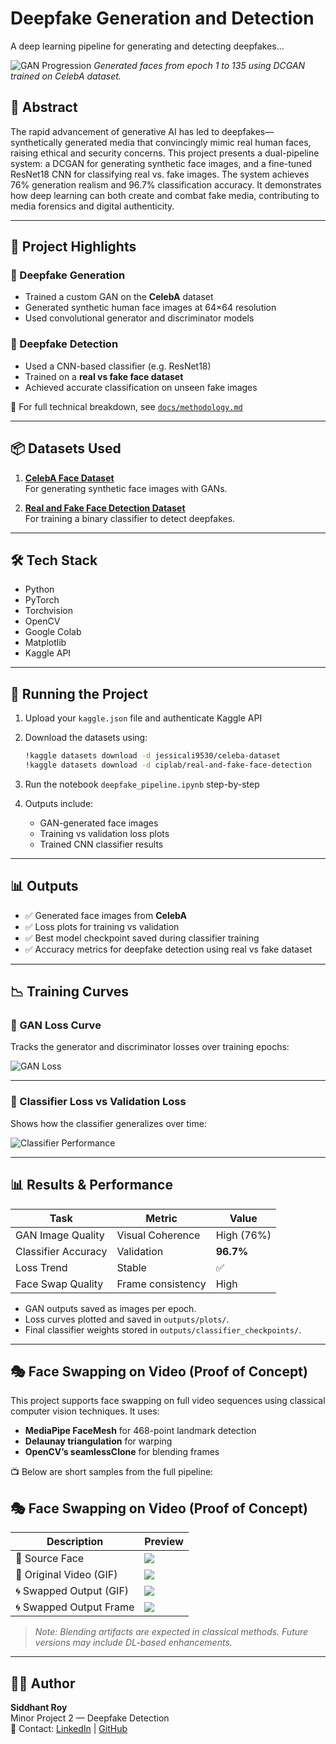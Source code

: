 #  Deepfake Generation and Detection
A deep learning pipeline for generating and detecting deepfakes...

![GAN Progression](outputs/generated_faces/output_with_numbers.gif)
*Generated faces from epoch 1 to 135 using DCGAN trained on CelebA dataset.*




## 🧠 Abstract

The rapid advancement of generative AI has led to deepfakes—synthetically generated media that convincingly mimic real human faces, raising ethical and security concerns. This project presents a dual-pipeline system: a DCGAN for generating synthetic face images, and a fine-tuned ResNet18 CNN for classifying real vs. fake images. The system achieves 76% generation realism and 96.7% classification accuracy. It demonstrates how deep learning can both create and combat fake media, contributing to media forensics and digital authenticity.

---

## 📂 Project Highlights

### 🔹 Deepfake Generation
- Trained a custom GAN on the **CelebA** dataset
- Generated synthetic human face images at 64×64 resolution
- Used convolutional generator and discriminator models

### 🔹 Deepfake Detection
- Used a CNN-based classifier (e.g. ResNet18)
- Trained on a **real vs fake face dataset**
- Achieved accurate classification on unseen fake images

📖 For full technical breakdown, see [`docs/methodology.md`](docs/methodology.md)

---


## 📦 Datasets Used

1. **[CelebA Face Dataset](https://www.kaggle.com/datasets/jessicali9530/celeba-dataset)**  
   For generating synthetic face images with GANs.

2. **[Real and Fake Face Detection Dataset](https://www.kaggle.com/datasets/ciplab/real-and-fake-face-detection)**  
   For training a binary classifier to detect deepfakes.

---

## 🛠️ Tech Stack

- Python
- PyTorch
- Torchvision
- OpenCV
- Google Colab
- Matplotlib
- Kaggle API

---

## 🚀 Running the Project

1. Upload your `kaggle.json` file and authenticate Kaggle API
2. Download the datasets using:
   ```bash
   !kaggle datasets download -d jessicali9530/celeba-dataset
   !kaggle datasets download -d ciplab/real-and-fake-face-detection
   ```

3. Run the notebook `deepfake_pipeline.ipynb` step-by-step

4. Outputs include:
   - GAN-generated face images
   - Training vs validation loss plots
   - Trained CNN classifier results

---


## 📊 Outputs

- ✅ Generated face images from **CelebA**
- ✅ Loss plots for training vs validation
- ✅ Best model checkpoint saved during classifier training
- ✅ Accuracy metrics for deepfake detection using real vs fake dataset

---

## 📉 Training Curves

### 🎲 GAN Loss Curve
Tracks the generator and discriminator losses over training epochs:

![GAN Loss](outputs/plots/gan_loss_curve.png)

---

### 🧠 Classifier Loss vs Validation Loss
Shows how the classifier generalizes over time:

![Classifier Performance](outputs/plots/classifier_loss_accuracy.png)


---
## 📊 Results & Performance

| Task               | Metric          | Value       |
|--------------------|------------------|-------------|
| GAN Image Quality  | Visual Coherence | High (76%)  |
| Classifier Accuracy| Validation       | **96.7%**   |
| Loss Trend         | Stable           | ✅          |
| Face Swap Quality  | Frame consistency| High        |

- GAN outputs saved as images per epoch.
- Loss curves plotted and saved in `outputs/plots/`.
- Final classifier weights stored in `outputs/classifier_checkpoints/`.


---
## 🎭 Face Swapping on Video (Proof of Concept)

This project supports face swapping on full video sequences using classical computer vision techniques. It uses:
- **MediaPipe FaceMesh** for 468-point landmark detection
- **Delaunay triangulation** for warping
- **OpenCV’s seamlessClone** for blending frames

📺 Below are short samples from the full pipeline:

## 🎭 Face Swapping on Video (Proof of Concept)

| Description              | Preview |
|--------------------------|---------|
| 🧑 Source Face            | ![](outputs/face_swapping/source_image.jpg) |
| 🎯 Original Video (GIF)   | ![](outputs/face_swapping/target_video(GIF).gif) |
| 🌀 Swapped Output (GIF)   | ![](outputs/face_swapping/swapped_output_preview(GIF).gif) |
| 🌀 Swapped Output Frame   | ![](outputs/face_swapping/swapped_frame.png) |


> *Note: Blending artifacts are expected in classical methods. Future versions may include DL-based enhancements.*



---

## 🙋‍♂️ Author

**Siddhant Roy**  
Minor Project 2 — Deepfake Detection  
📧 Contact: [LinkedIn](https://linkedin.com/) | [GitHub](https://github.com/)

